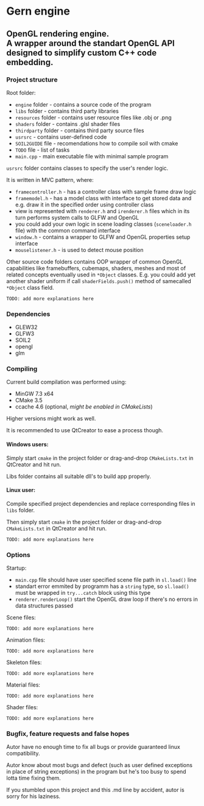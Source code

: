 # Gern engine
## OpenGL rendering engine. <br> A wrapper around the standart OpenGL API designed to simplify custom C++ code embedding.

### Project structure
Root folder:
* `engine` folder - contains a source code of the program
* `libs` folder - contains third party libraries
* `resources` folder - contains user resource files like .obj or .png
* `shaders` folder - contains .glsl shader files
* `thirdparty` folder - contains third party source files
* `usrsrc` - contains user-defined code
* `SOIL2GUIDE` file - recomendations how to compile soil with cmake
* `TODO` file - list of tasks
* `main.cpp` - main executable file with minimal sample program

`usrsrc` folder contains classes to specify the user's render logic.

It is written in MVC pattern, where:
* `framecontroller.h` - has a controller class with sample frame draw logic
* `framemodel.h` - has a model class with interface to get stored data and e.g. draw it in the specified order using controller class
* view is represented with `renderer.h` and `irenderer.h` files which in its turn performs system calls to GLFW and OpenGL
* you could add your own logic in scene loading classes (`sceneloader.h` file) with the common command interface
* `window.h` - contains a wrapper to GLFW and OpenGL properties setup interface
* `mouselistener.h` - is used to detect mouse position

Other source code folders contains OOP wrapper of common OpenGL capabilities like framebuffers, cubemaps, shaders, meshes and most of related concepts eventually used in `*Object` classes. E.g. you could add yet another shader uniform if call `shaderFields.push()` method of samecalled `*Object` class field.

```
TODO: add more explanations here
```

 ### Dependencies
* GLEW32
* GLFW3
* SOIL2
* opengl
* glm

### Compiling
Current build compilation was performed using:
* MinGW 7.3 x64
* CMake 3.5
* ccache 4.6 (optional, *might be enabled in CMakeLists*)

Higher versions might work as well.

It is recommended to use QtCreator to ease a process though.

#### Windows users:
Simply start `cmake` in the project folder or drag-and-drop `CMakeLists.txt` in QtCreator and hit run.

Libs folder contains all suitable dll's to build app properly.

#### Linux user:
Compile specified project dependencies and replace corresponding files in `libs` folder.

Then simply start `cmake` in the project folder or drag-and-drop `CMakeLists.txt` in QtCreator and hit run.

```
TODO: add more explanations here
```

### Options
Startup:
* `main.cpp` file should have user specified scene file path in `sl.load()` line
* standart error emmited by programm has a `string` type, so `sl.load()` must be wrapped in `try...catch` block using this type
* `renderer.renderLoop()` start the OpenGL draw loop if there's no errors in data structures passed

Scene files:

```
TODO: add more explanations here
```

Animation files:

```
TODO: add more explanations here
```

Skeleton files:

```
TODO: add more explanations here
```

Material files:

```
TODO: add more explanations here
```

Shader files:

```
TODO: add more explanations here
```

### Bugfix, feature requests and false hopes
Autor have no enough time to fix all bugs or provide guaranteed linux compatibility.

Autor know about most bugs and defect (such as user defined exceptions in place of string exceptions)
in the program but he's too busy to spend lotta time fixing them.

If you stumbled upon this project and this .md line by accident, autor is sorry for his laziness.
